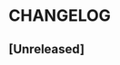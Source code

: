 # CHANGELOG

## [Unreleased]

<!--
[Unreleased]: https://github.com/beste/firebase-jwt/compare/1.0.0...main
[1.0.0]: https://github.com/beste/firebase-jwt/tree/1.0.0
-->
